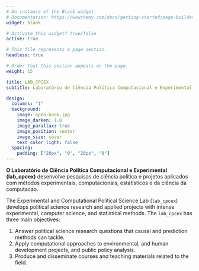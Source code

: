 ```yaml
---
# An instance of the Blank widget.
# Documentation: https://wowchemy.com/docs/getting-started/page-builder/
widget: blank

# Activate this widget? true/false
active: true

# This file represents a page section.
headless: true

# Order that this section appears on the page.
weight: 15

title: LAB_CPCEX
subtitle: Laboratório de Ciência Política Computacional e Experimental

design:
  columns: "1"
  background:
    image: open-book.jpg
    image_darken: 1.0
    image_parallax: true
    image_position: center
    image_size: cover
    text_color_light: false
  spacing:
    padding: ["20px", "0", "20px", "0"]
---
```


**O Laboratório de Ciência Política Computacional e Experimental (lab_cpcex)** desenvolve pesquisas de ciência política e projetos aplicados com métodos experimentais, computacionais, estatísticos e da ciência da computacao.

The Experimental and Computational Political Science Lab (`lab_cpcex`) develops political science research and applied projects with intense experimental, computer science, and statistical methods. The `lab_cpcex` has three main objectives:

1. Answer political science research questions that causal and prediction methods can tackle.
2. Apply computational approaches to environmental, and human development projects, and public policy analysis.
3. Produce and disseminate courses and teaching materials related to the field.